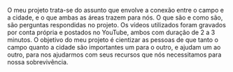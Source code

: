 O meu projeto trata-se do assunto que envolve a conexão entre o campo e a cidade, e o que ambas as áreas trazem para nós.
O que são e como são, são perguntas respondidas no projeto.
Os vídeos utilizados foram gravados por conta própria e postados no YouTube, ambos com duração de 2 a 3 minutos.
O objetivo do meu projeto é cientizar as pessoas de que tanto o campo quanto a cidade são importantes um para o outro, e ajudam um ao outro, para nos ajudarmos com seus recursos que nós necessitamos para nossa sobrevivência.
